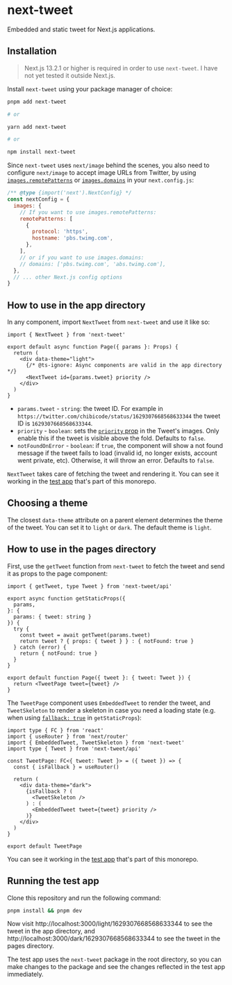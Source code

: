 # next-tweet

Embedded and static tweet for Next.js applications.

## Installation

> Next.js 13.2.1 or higher is required in order to use `next-tweet`. I have not yet tested it outside Next.js.

Install `next-tweet` using your package manager of choice:

```bash
pnpm add next-tweet

# or

yarn add next-tweet

# or

npm install next-tweet
```

Since `next-tweet` uses `next/image` behind the scenes, you also need to configure `next/image` to accept image URLs from Twitter, by using [`images.remotePatterns`](https://nextjs.org/docs/api-reference/next/image#remote-patterns) or [`images.domains`](https://nextjs.org/docs/api-reference/next/image#remote-patterns) in your `next.config.js`:

```js
/** @type {import('next').NextConfig} */
const nextConfig = {
  images: {
    // If you want to use images.remotePatterns:
    remotePatterns: [
      {
        protocol: 'https',
        hostname: 'pbs.twimg.com',
      },
    ],
    // or if you want to use images.domains:
    // domains: ['pbs.twimg.com', 'abs.twimg.com'],
  },
  // ... other Next.js config options
}
```

## How to use in the app directory

In any component, import `NextTweet` from `next-tweet` and use it like so:

```tsx
import { NextTweet } from 'next-tweet'

export default async function Page({ params }: Props) {
  return (
    <div data-theme="light">
      {/* @ts-ignore: Async components are valid in the app directory */}
      <NextTweet id={params.tweet} priority />
    </div>
  )
}
```

- `params.tweet` - `string`: the tweet ID. For example in `https://twitter.com/chibicode/status/1629307668568633344` the tweet ID is `1629307668568633344`.
- `priority` - `boolean`: sets the [`priority` prop](https://nextjs.org/docs/basic-features/image-optimization#priority) in the Tweet's images. Only enable this if the tweet is visible above the fold. Defaults to `false`.
- `notFoundOnError` - `boolean`: if `true`, the component will show a not found message if the tweet fails to load (invalid id, no longer exists, account went private, etc). Otherwise, it will throw an error. Defaults to `false`.

`NextTweet` takes care of fetching the tweet and rendering it. You can see it working in the [test app](/apps/test-app/app/light/[tweet]/page.tsx) that's part of this monorepo.

## Choosing a theme

The closest `data-theme` attribute on a parent element determines the theme of the tweet. You can set it to `light` or `dark`. The default theme is `light`.

## How to use in the pages directory

First, use the `getTweet` function from `next-tweet` to fetch the tweet and send it as props to the page component:

```tsx
import { getTweet, type Tweet } from 'next-tweet/api'

export async function getStaticProps({
  params,
}: {
  params: { tweet: string }
}) {
  try {
    const tweet = await getTweet(params.tweet)
    return tweet ? { props: { tweet } } : { notFound: true }
  } catch (error) {
    return { notFound: true }
  }
}

export default function Page({ tweet }: { tweet: Tweet }) {
  return <TweetPage tweet={tweet} />
}
```

The `TweetPage` component uses `EmbeddedTweet` to render the tweet, and `TweetSkeleton` to render a skeleton in case you need a loading state (e.g. when using [`fallback: true`](https://nextjs.org/docs/api-reference/data-fetching/get-static-paths#fallback-true) in `getStaticProps`):

```tsx
import type { FC } from 'react'
import { useRouter } from 'next/router'
import { EmbeddedTweet, TweetSkeleton } from 'next-tweet'
import type { Tweet } from 'next-tweet/api'

const TweetPage: FC<{ tweet: Tweet }> = ({ tweet }) => {
  const { isFallback } = useRouter()

  return (
    <div data-theme="dark">
      {isFallback ? (
        <TweetSkeleton />
      ) : (
        <EmbeddedTweet tweet={tweet} priority />
      )}
    </div>
  )
}

export default TweetPage
```

You can see it working in the [test app](/apps/test-app/pages/dark/[tweet].tsx) that's part of this monorepo.

## Running the test app

Clone this repository and run the following command:

```bash
pnpm install && pnpm dev
```

Now visit http://localhost:3000/light/1629307668568633344 to see the tweet in the app directory, and http://localhost:3000/dark/1629307668568633344 to see the tweet in the pages directory.

The test app uses the `next-tweet` package in the root directory, so you can make changes to the package and see the changes reflected in the test app immediately.
